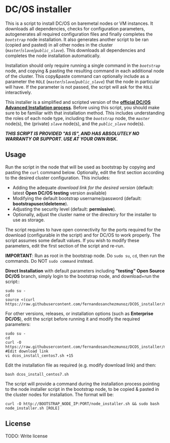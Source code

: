 # DC/OS installer

This is a script to install DC/OS on baremetal nodes or VM instances. It downloads all dependencies, checks for configuration parameters, autogenerates all required configuration files and finally completes the *`bootstrap`* node installation.
It also generates another script to be ran (copied and pasted) in all other nodes in the cluster (*`master`*/*`slave`*/*`public_slave`*). This downloads all dependencies and completes the node installation automatically.

Installation should only require running a single command in the *`bootstrap`* node, and copying & pasting the resulting command in each additional node of the cluster. This copy&paste command can optionally include as a parameter the `ROLE` (*`master`*/*`slave`*/*`public_slave`*) that the node in particular will have. If the parameter is not passed, the script will ask for the `ROLE` interactively.

This installer is a simplified and scripted version of the **[official DC/OS Advanced Installation process](https://docs.mesosphere.com/1.8/administration/installing/custom/advanced/)**. Before using this script, you should make sure to be familiar with that installation method. This includes understanding the roles of each node type, including the *`bootstrap`* node, the *`master`* node(s), the (private) *`slave`* node(s), and the *`public_slave`* node(s).

***THIS SCRIPT IS PROVIDED "AS IS", AND HAS ABSOLUTELY NO WARRANTY OR SUPPORT. USE AT YOUR OWN RISK.***

## Usage

Run the script in the node that will be used as bootstrap by copying and pasting the `curl` command below. Optionally, edit the first section according to the desired cluster configuration. This includes:

- Adding the adequate *download link for the desired version* (default: latest **Open DC/OS testing** version available)
- Modifying the default bootstrap username/password (default: **bootstrapuser/deleteme**).
- Adjusting the security level (default: **permissive**).
- Optionally, adjust the cluster name or the directory for the installer to use as storage.

The script requires to have open connectivity for the ports required for the download (configurable in the script) and for DC/OS to work properly.
The script assumes some default values. If you wish to modify these parameters, edit the first section of the script and re-run.

**IMPORTANT**: Run as root in the bootstrap node. Do `sudo su`, `cd`, then run the commands.
Do NOT `sudo command` instead.

**Direct Installation** with default parameters including **"testing" Open Source DC/OS** branch, simply login to the bootstrap node, and download+run the script::

```
sudo su -
cd
source <(curl https://raw.githubusercontent.com/fernandosanchezmunoz/DCOS_installer/master/dcos_install_centos7.sh)
```
 For other versions, releases, or installation options (such as **Enterprise DC/OS**), edit the script before running it and modify the required parameters:
```
sudo su -
cd
curl -O https://raw.githubusercontent.com/fernandosanchezmunoz/DCOS_installer/master/dcos_install_centos7.sh
#Edit download link
vi dcos_install_centos7.sh +15
```
Edit the installation file as required (e.g. modify download link) and then:
```
bash dcos_install_centos7.sh
```

The script will provide a command during the installation process pointing to the node installer script in the bootstrap node, to be copied & pasted in the cluster nodes for installation. The format will be:

```curl -O http://BOOTSTRAP_NODE_IP:PORT/node_installer.sh && sudo bash node_installer.sh [ROLE]```

## License

TODO: Write license
